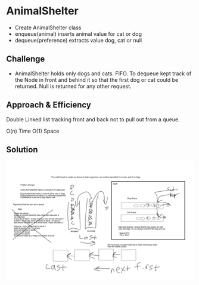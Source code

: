 # AnimalShelter
<!-- Short summary or background information -->
- Create AnimalShelter class
- enqueue(animal) inserts animal value for cat or dog
- dequeue(preference) extracts value dog, cat or null
## Challenge
<!-- Description of the challenge -->
- AnimalShelter holds only dogs and cats. FIFO. To dequeue kept track of the Node in front and behind it so that the first dog or cat could be returned. Null is returned for any other request. 

## Approach & Efficiency
<!-- What approach did you take? Why? What is the Big O space/time for this approach? -->
Double Linked list tracking front and back not to pull out from a queue. 

O(n) Time 
O(1) Space

## Solution
<!-- Embedded whiteboard image -->
![Animal Shelter](assets/animalShelter.png)
